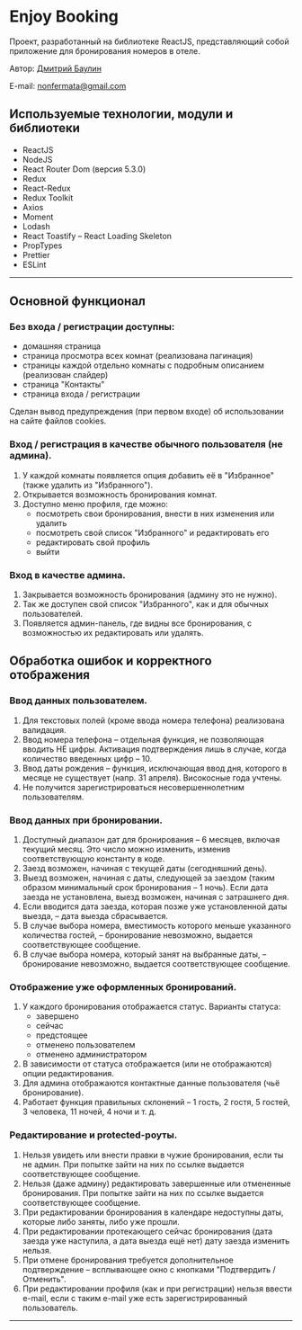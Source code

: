 # Enjoy Booking

Проект, разработанный на библиотеке ReactJS, представляющий собой приложение для бронирования номеров в отеле.

Автор: [Дмитрий Баулин](https://github.com/nonfermata)

E-mail: [nonfermata@gmail.com](mailto:nonfermata@gmail.com)

## Используемые технологии, модули и библиотеки

- ReactJS
- NodeJS
- React Router Dom (версия 5.3.0)
- Redux
- React-Redux
- Redux Toolkit
- Axios
- Moment
- Lodash
- React Toastify
– React Loading Skeleton
- PropTypes
- Prettier
- ESLint

---

## Основной функционал

### Без входа / регистрации доступны:

- домашняя страница
- страница просмотра всех комнат (реализована пагинация)
- страницы каждой отдельно комнаты с подробным описанием (реализован слайдер)
- страница "Контакты"
- страница входа / регистрации

Сделан вывод предупреждения (при первом входе) об использовании на сайте файлов cookies.

### Вход / регистрация в качестве обычного пользователя (не админа).

1. У каждой комнаты появляется опция добавить её в "Избранное" (также удалить из "Избранного").
2. Открывается возможность бронирования комнат.
3. Доступно меню профиля, где можно:
   - посмотреть свои бронирования, внести в них изменения или удалить
   - посмотреть свой список "Избранного" и редактировать его
   - редактировать свой профиль
   - выйти

### Вход в качестве админа.

1. Закрывается возможность бронирования (админу это не нужно).
2. Так же доступен свой список "Избранного", как и для обычных пользователей.
3. Появляется админ-панель, где видны все бронирования, с возможностью их редактировать или удалять.

## Обработка ошибок и корректного отображения

### Ввод данных пользователем.

1. Для текстовых полей (кроме ввода номера телефона) реализована валидация.
2. Ввод номера телефона – отдельная функция, не позволяющая вводить НЕ цифры. Активация подтверждения лишь в случае, когда количество введенных цифр – 10.
3. Ввод даты рождения – функция, исключающая ввод дня, которого в месяце не существует (напр. 31 апреля). Високосные года учтены.
4. Не получится зарегистрироваться несовершеннолетним пользователям.

### Ввод данных при бронировании.

1. Доступный диапазон дат для бронирования – 6 месяцев, включая текущий месяц. Это число можно изменить, изменив соответствующую константу в коде.
2. Заезд возможен, начиная с текущей даты (сегодняшний день).
3. Выезд возможен, начиная с даты, следующей за заездом (таким образом минимальный срок бронирования – 1 ночь). Если дата заезда не установлена, выезд возможен, начиная с затрашнего дня.
4. Если вводится дата заезда, которая позже уже установленной даты выезда, – дата выезда сбрасывается.
5. В случае выбора номера, вместимость которого меньше указанного количества гостей, – бронирование невозможно, выдается соответствующее сообщение.
6. В случае выбора номера, который занят на выбранные даты, – бронирование невозможно, выдается соответствующее сообщение.

### Отображение уже оформленных бронирований.

1. У каждого бронирования отображается статус. Варианты статуса:
   - завершено
   - сейчас
   - предстоящее
   - отменено пользователем
   - отменено администратором
2. В зависимости от статуса отображается (или не отображаются) опции редактирования.
3. Для админа отображаются контактные данные пользователя (чьё бронирование).
4. Работает функция правильных склонений – 1 гость, 2 гостя, 5 гостей, 3 человека, 11 ночей, 4 ночи и т. д.

### Редактирование и protected-роуты.

1. Нельзя увидеть или внести правки в чужие бронирования, если ты не админ. При попытке зайти на них по ссылке выдается соответствующее сообщение.
2. Нельзя (даже админу) редактировать завершенные или отмененные бронирования. При попытке зайти на них по ссылке выдается соответствующее сообщение.
3. При редактировании бронирования в календаре недоступны даты, которые либо заняты, либо уже прошли.
4. При редактировании протекающего сейчас бронирования (дата заезда уже наступила, а дата выезда ещё нет) дату заезда изменить нельзя.
5. При отмене бронирования требуется дополнительное подтверждение – всплывающее окно с кнопками "Подтвердить / Отменить".
6. При редактировании профиля (как и при регистрации) нельзя ввести e-mail, если с таким e-mail уже есть зарегистрированный пользователь.

---

